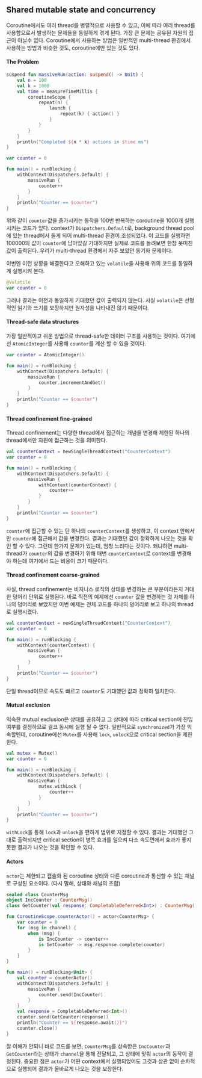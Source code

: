 ## Shared mutable state and concurrency

Coroutine에서도 여러 thread를 병렬적으로 사용할 수 있고, 이에 따라 여러 thread를 사용함으로서 발생하는 문제들을 동일하게 겪게 된다. 가장 큰 문제는 공유된 자원의 접근이 아닐수 없다. Coroutine에서 사용하는 방법은 일반적인 multi-thread 환경에서 사용하는 방법과 비슷한 것도, coroutine에만 있는 것도 있다.  

#### The Problem

```kotlin
suspend fun massiveRun(action: suspend() -> Unit) {
    val n = 100
    val k = 1000
    val time = measureTimeMillis {
        coroutineScope {
            repeat(n) {
                launch {
                    repeat(k) { action() }
                }
            }
        }
    }
    println("Completed ${n * k} actions in $time ms")
}

var counter = 0

fun main() = runBlocking {
    withContext(Dispatchers.Default) {
        massiveRun {
            counter++
        }
    }
    println("Counter == $counter")
}
```

위와 같이 `counter`값을 증가시키는 동작을 100번 반복하는 coroutine을 1000개 실행시키는 코드가 있다. context가 `Dispatchers.Default`로, background thread pool에 있는 thread에서 돌게 되어 multi-thread 환경이 조성되었다. 이 코드를 실행하면 100000의 값이 `counter`에 남아있길 기대하지만 실제로 코드를 돌려보면 한참 못미친 값이 출력된다. 우리가 multi-thread 환경에서 자주 보았던 동기화 문제이다.  

이번엔 이런 상황을 해결한다고 오해하고 있는 `volatile`을 사용해 위의 코드를 동일하게 실행시켜 본다.  

```kotlin
@Volatile
var counter = 0
```

그러나 결과는 이전과 동일하게 기대했던 값이 출력되지 않는다. 사실 `volatile`은 선형적인 읽기와 쓰기를 보장하지만 원자성을 나타내진 않기 때문이다.  

#### Thread-safe data structures

가장 일반적이고 쉬운 방법으로 thread-safe한 데이터 구조를 사용하는 것이다. 여기에선 `AtomicInteger`를 사용해 `counter`를 계산 할 수 있을 것이다.  

```kotlin
var counter = AtomicInteger()

fun main() = runBlocking {
    withContext(Dispatchers.Default) {
        massiveRun {
            counter.incrementAndGet()
        }
    }
    println("Counter == $counter")
}
```

#### Thread confinement fine-grained

Thread confinement는 다양한 thread에서 접근하는 개념을 변경해 제한된 하나의 thread에서만 자원에 접근하는 것을 의미한다.  

```kotlin
val counterContext = newSingleThreadContext("CounterContext")
var counter = 0

fun main() = runBlocking {
    withContext(Dispatchers.Default) {
        massiveRun {
            withContext(counterContext) {
                counter++
            }
        }
    }
    println("Counter == $counter")
}
```

`counter`에 접근할 수 있는 단 하나의 `counterContext`를 생성하고, 이 context 안에서만 `counter`에 접근해서 값을 변경한다. 결과는 기대했던 값이 정확하게 나오는 것을 확인 할 수 있다. 그런데 한가지 문제가 있는데, 엄청 느리다는 것이다. 왜냐하면 multi-thread가 `counter`의 값을 변경하기 위해 매번 `counterContext`로 context를 변경해야 하는데 여기에서 드는 비용이 크기 때문이다.  

#### Thread confinement coarse-grained

사실, thread confinement는 비지니스 로직의 상태를 변경하는 큰 부분이라든지 거대한 덩어리 단위로 실행된다. 바로 직전의 예제에선 `counter` 값을 변경하는 것 자체를 하나의 덩어리로 보았지만 이번 예제는 전체 코드를 하나의 덩어리로 보고 하나의 thread로 실행시켰다.  

```kotlin
val counterContext = newSingleThreadContext("CounterContext")
var counter = 0

fun main() = runBlocking {
    withContext(counterContext) {
        massiveRun {
            counter++
        }
    }
    println("Counter == $counter")
}
```

단일 thread이므로 속도도 빠르고 `counter`도 기대했던 값과 정확히 일치한다.  

#### Mutual exclusion

익숙한 mutual exclusion은 상태를 공유하고 그 상태에 따라 critical section에 진입 여부를 결정하므로 결코 동시에 실행 될 수 없다. 일반적으로 `synchronized`가 가장 익숙할텐데, coroutine에선 `Mutex`를 사용해 `lock`, `unlock`으로 critical section을 제한한다.  

```kotlin
val mutex = Mutex()
var counter = 0

fun main() = runBlocking {
    withContext(Dispatchers.Default) {
        massiveRun {
            mutex.withLock {
                counter++
            }
        }
    }
    println("Counter == $counter")
}
```

`withLock`을 통해 `lock`과 `unlock`을 편하게 범위로 지정할 수 있다. 결과는 기대했던 그대로 출력되지만 critical section이 병목 효과를 일으켜 다소 속도면에서 효과가 좋지 못한 결과가 나오는 것을 확인할 수 있다.  

#### Actors

`actor`는 제한되고 캡슐화 된 coroutine 상태와 다른 coroutine과 통신할 수 있는 채널로 구성된 요소이다. (다시 말해, 상태와 채널의 조합)  

```kotlin
sealed class CounterMsg
object IncCounter : CounterMsg()
class GetCounter(val response: CompletableDeferred<Int>) : CounterMsg()

fun CoroutineScope.counterActor() = actor<CounterMsg> {
    var counter = 0
    for (msg in channel) {
        when (msg) {
            is IncCounter -> counter++
            is GetCounter -> msg.response.complete(counter)
        }
    }
}

fun main() = runBlocking<Unit> {
    val counter = counterActor()
    withContext(Dispatchers.Default) {
        massiveRun {
            counter.send(IncCounter)
        }
    }
    val response = CompletableDeferred<Int>()
    counter.send(GetCounter(response))
    println("Counter == ${response.await()}")
    counter.close()
}
```

잘 이해가 안되니 바로 코드를 보면, `CounterMsg`를 상속받은 `IncCounter`과 `GetCounter`라는 상태가 `channel`을 통해 전달되고, 그 상태에 맞춰 `actor`의 동작이 결정된다. 중요한 점은 `actor`가 어떤 context에서 실행되었어도 그것과 상관 없이 순차적으로 실행되어 결과가 올바르게 나오는 것을 보장한다.  

